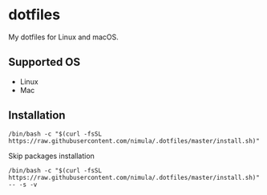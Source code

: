 # dotfiles

My dotfiles for Linux and macOS.

## Supported OS

* Linux
* Mac

## Installation

```shell
/bin/bash -c "$(curl -fsSL https://raw.githubusercontent.com/nimula/.dotfiles/master/install.sh)"
```

Skip packages installation

```shell
/bin/bash -c "$(curl -fsSL https://raw.githubusercontent.com/nimula/.dotfiles/master/install.sh)" -- -s -v
```
